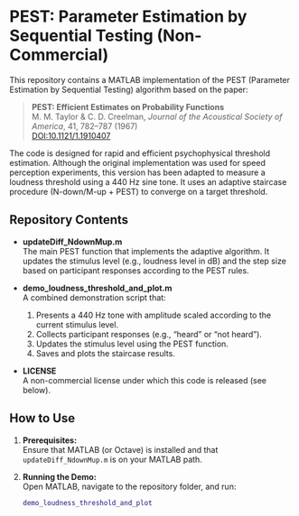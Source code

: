 # PEST: Parameter Estimation by Sequential Testing (Non-Commercial)

This repository contains a MATLAB implementation of the PEST (Parameter Estimation by Sequential Testing) algorithm based on the paper:

> **PEST: Efficient Estimates on Probability Functions**  
> M. M. Taylor & C. D. Creelman, *Journal of the Acoustical Society of America*, 41, 782–787 (1967)  
> [DOI:10.1121/1.1910407](https://doi.org/10.1121/1.1910407)

The code is designed for rapid and efficient psychophysical threshold estimation. Although the original implementation was used for speed perception experiments, this version has been adapted to measure a loudness threshold using a 440 Hz sine tone. It uses an adaptive staircase procedure (N-down/M-up + PEST) to converge on a target threshold.

## Repository Contents

- **updateDiff_NdownMup.m**  
  The main PEST function that implements the adaptive algorithm. It updates the stimulus level (e.g., loudness level in dB) and the step size based on participant responses according to the PEST rules.

- **demo_loudness_threshold_and_plot.m**  
  A combined demonstration script that:
  1. Presents a 440 Hz tone with amplitude scaled according to the current stimulus level.
  2. Collects participant responses (e.g., “heard” or “not heard”).
  3. Updates the stimulus level using the PEST function.
  4. Saves and plots the staircase results.

- **LICENSE**  
  A non-commercial license under which this code is released (see below).

## How to Use

1. **Prerequisites:**  
   Ensure that MATLAB (or Octave) is installed and that `updateDiff_NdownMup.m` is on your MATLAB path.

2. **Running the Demo:**  
   Open MATLAB, navigate to the repository folder, and run:
   ```matlab
   demo_loudness_threshold_and_plot
